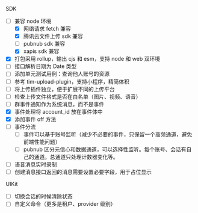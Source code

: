 SDK

* [ ] 兼容 node 环境
  + [x] 网络请求 fetch 兼容
  + [x] 腾讯云文件上传 sdk 兼容
  + [ ] pubnub sdk 兼容
  + [x] xapis sdk 兼容
* [x] 打包采用 rollup，输出 cjs 和 esm，支持 node 和 web 双环境
* [ ] 接口解析日期为 Date 类型
* [ ] 添加单元测试用例：查询他人账号的资源
* [ ] 参考 tim-upload-plugin，支持小程序，精简体积
* [ ] 将上传插件独立，便于扩展不同的上传平台
* [ ] 检查上传文件格式是否在白名单（图片、视频、语音）
* [ ] 群事件通知作为系统消息，而不是事件
* [x] 事件处理将 account_id 放在事件体中
* [x] 添加事件 off 方法
* [ ] 事件分流
  + [ ] 事件可以基于账号监听（减少不必要的事件，只保留一个高频通道，避免前端性能问题）
  + [ ] pubnub 区分元信心和数据通道，可以选择性监听。每个账号、会话有自己的通道。总通道只处理计数器变化等。
* [ ] 语音消息实时录制
* [ ] 创建消息接口返回的消息需要设置必要字段，用于占位显示

UIKit

* [ ] 切换会话的时候清除状态
* [ ] 自定义命令（更多是租户、provider 级别）
